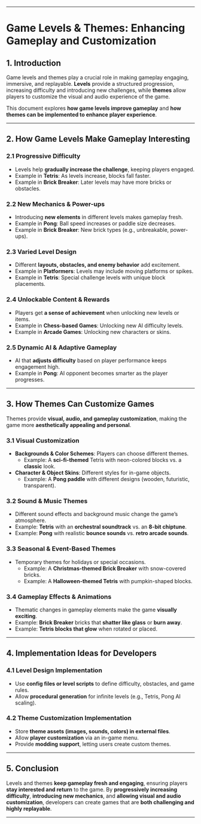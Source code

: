 

---

# **Game Levels & Themes: Enhancing Gameplay and Customization**

## **1. Introduction**
Game levels and themes play a crucial role in making gameplay engaging, immersive, and replayable. **Levels** provide a structured progression, increasing difficulty and introducing new challenges, while **themes** allow players to customize the visual and audio experience of the game.

This document explores **how game levels improve gameplay** and **how themes can be implemented to enhance player experience**.

---

## **2. How Game Levels Make Gameplay Interesting**
### **2.1 Progressive Difficulty**
- Levels help **gradually increase the challenge**, keeping players engaged.
- Example in **Tetris**: As levels increase, blocks fall faster.
- Example in **Brick Breaker**: Later levels may have more bricks or obstacles.

### **2.2 New Mechanics & Power-ups**
- Introducing **new elements** in different levels makes gameplay fresh.
- Example in **Pong**: Ball speed increases or paddle size decreases.
- Example in **Brick Breaker**: New brick types (e.g., unbreakable, power-ups).

### **2.3 Varied Level Design**
- Different **layouts, obstacles, and enemy behavior** add excitement.
- Example in **Platformers**: Levels may include moving platforms or spikes.
- Example in **Tetris**: Special challenge levels with unique block placements.

### **2.4 Unlockable Content & Rewards**
- Players get **a sense of achievement** when unlocking new levels or items.
- Example in **Chess-based Games**: Unlocking new AI difficulty levels.
- Example in **Arcade Games**: Unlocking new characters or skins.

### **2.5 Dynamic AI & Adaptive Gameplay**
- AI that **adjusts difficulty** based on player performance keeps engagement high.
- Example in **Pong**: AI opponent becomes smarter as the player progresses.

---

## **3. How Themes Can Customize Games**
Themes provide **visual, audio, and gameplay customization**, making the game more **aesthetically appealing and personal**.

### **3.1 Visual Customization**
- **Backgrounds & Color Schemes**: Players can choose different themes.
  - Example: A **sci-fi-themed** Tetris with neon-colored blocks vs. a **classic** look.
- **Character & Object Skins**: Different styles for in-game objects.
  - Example: A **Pong paddle** with different designs (wooden, futuristic, transparent).

### **3.2 Sound & Music Themes**
- Different sound effects and background music change the game’s atmosphere.
- Example: **Tetris** with an **orchestral soundtrack** vs. an **8-bit chiptune**.
- Example: **Pong** with realistic **bounce sounds** vs. **retro arcade sounds**.

### **3.3 Seasonal & Event-Based Themes**
- Temporary themes for holidays or special occasions.
  - Example: A **Christmas-themed Brick Breaker** with snow-covered bricks.
  - Example: A **Halloween-themed Tetris** with pumpkin-shaped blocks.

### **3.4 Gameplay Effects & Animations**
- Thematic changes in gameplay elements make the game **visually exciting**.
- Example: **Brick Breaker** bricks that **shatter like glass** or **burn away**.
- Example: **Tetris blocks that glow** when rotated or placed.

---

## **4. Implementation Ideas for Developers**
### **4.1 Level Design Implementation**
- Use **config files or level scripts** to define difficulty, obstacles, and game rules.
- Allow **procedural generation** for infinite levels (e.g., Tetris, Pong AI scaling).

### **4.2 Theme Customization Implementation**
- Store **theme assets (images, sounds, colors) in external files**.
- Allow **player customization** via an in-game menu.
- Provide **modding support**, letting users create custom themes.

---

## **5. Conclusion**
Levels and themes **keep gameplay fresh and engaging**, ensuring players **stay interested and return** to the game. By **progressively increasing difficulty**, **introducing new mechanics**, and **allowing visual and audio customization**, developers can create games that are **both challenging and highly replayable**.

---

